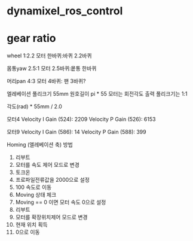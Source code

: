 # dynamixel_ros_control


# gear ratio

wheel
1:2.2   모터 한바퀴:바퀴 2.2바퀴

몸통yaw
2.5:1   모터 2.5바퀴:뫁통 한바퀴

머리pan
4:3     모터 4바퀴: 팬 3바퀴?

엘레베이션
풀리크기 55mm
원호길이 pi * 55
모터는 회전각도 출력
풀리크기는 1:1

각도(rad) * 55mm / 2.0



모터4
Velocity I Gain (524): 2209
Velocity P Gain (526): 6153

모터9
Velocity I Gain (586): 14
Velocity P Gain (588): 399



Homing (엘레베이션 축) 방법

1. 리부트
1. 모터를 속도 제어 모드로 변경
2. 토크온
3. 프로파일전류값을 2000으로 설정
4. 100 속도로 이동
5. Moving 상태 체크
6. Moving == 0 이면 모터 속도 0으로 설정
7. 리부트
8. 모터를 확장위치제어 모드로 변경
9. 현재 위치 획득
10. 0으로 이동


